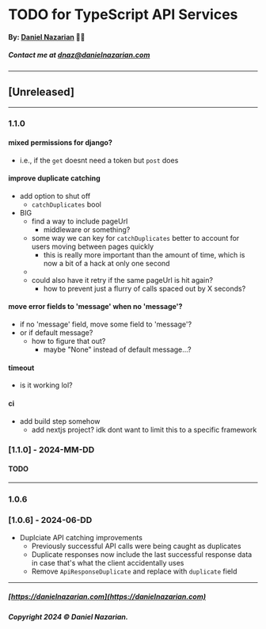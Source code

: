 # TODO for TypeScript API Services
#### By: [Daniel Nazarian](https://danielnazarian) 🐧👹
##### Contact me at <dnaz@danielnazarian.com>

-------------------------------------------------------
## [Unreleased]
-----
### 1.1.0



#### mixed permissions for django?
- i.e., if the `get` doesnt need a token but `post` does



#### improve duplicate catching
- add option to shut off
  - `catchDuplicates` bool
- BIG
  - find a way to include pageUrl
    - middleware or something?
  - some way we can key for `catchDuplicates` better to account for users moving between pages quickly
    - this is really more important than the amount of time, which is now a bit of a hack at only one second
  -
  - could also have it retry if the same pageUrl is hit again?
    - how to prevent just a flurry of calls spaced out by X seconds?



#### move error fields to 'message' when no 'message'?
- if no 'message' field, move some field to 'message'?
- or if default message?
  - how to figure that out?
    - maybe "None" instead of default message...?


#### timeout
- is it working lol?


#### ci
- add build step somehow
  - add nextjs project? idk dont want to limit this to a specific framework




### [1.1.0] - 2024-MM-DD
#### TODO

---
### 1.0.6



### [1.0.6] - 2024-06-DD
- Duplciate API catching improvements
  - Previously successful API calls were being caught as duplicates
  - Duplicate responses now include the last successful response data in case that's what the client accidentally uses
  - Remove `ApiResponseDuplicate` and replace with `duplicate` field

-------------------------------------------------------

##### [https://danielnazarian.com](https://danielnazarian.com)
##### Copyright 2024 © Daniel Nazarian.